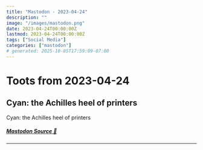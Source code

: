 ```yaml
---
title: "Mastodon - 2023-04-24"
description: ""
image: "/images/mastodon.png"
date: 2023-04-24T00:00:00Z
lastmod: 2023-04-24T00:00:00Z
tags: ["Social Media"]
categories: ["mastodon"]
# generated: 2025-10-05T17:59:09-07:00
---
```


# Toots from 2023-04-24

## Cyan: the Achilles heel of printers

Cyan: the Achilles heel of printers

##### [Mastodon Source 🐘](https://hachyderm.io/@mweagle/110255421776312008)

---

